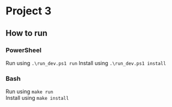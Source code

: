 # Project 3

## How to run
### PowerSheel

Run using `.\run_dev.ps1 run` 
Install using `.\run_dev.ps1 install`

### Bash

Run using `make run`  
Install using `make install`